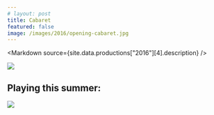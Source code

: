 ```yaml
---
# layout: post
title: Cabaret
featured: false
image: /images/2016/opening-cabaret.jpg
---
```


<script lang="ts" context="module">
  throw new Error("@migration task: Check code was safely removed (https://github.com/sveltejs/kit/discussions/5774#discussioncomment-3292722)");

  // import { load as p } from "$data/load"
  // export const load = p
</script>

<script lang="ts">
  throw new Error("@migration task: Add data prop (https://github.com/sveltejs/kit/discussions/5774#discussioncomment-3292707)");

  export let site
  import Markdown from "$components/Markdown.svelte"
</script>

<Markdown source={site.data.productions["2016"][4].description} />

![](/images/2016/opening-cabaret.jpg)

## Playing this summer:

![](/images/2016/seasonslide2016.jpg)
